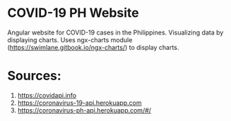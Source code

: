 # COVID-19 PH Website

Angular website for COVID-19 cases in the Philippines. Visualizing data by displaying charts. Uses ngx-charts module (https://swimlane.gitbook.io/ngx-charts/) to display charts.

# Sources:
1. https://covidapi.info
2. https://coronavirus-19-api.herokuapp.com
3. https://coronavirus-ph-api.herokuapp.com/#/

